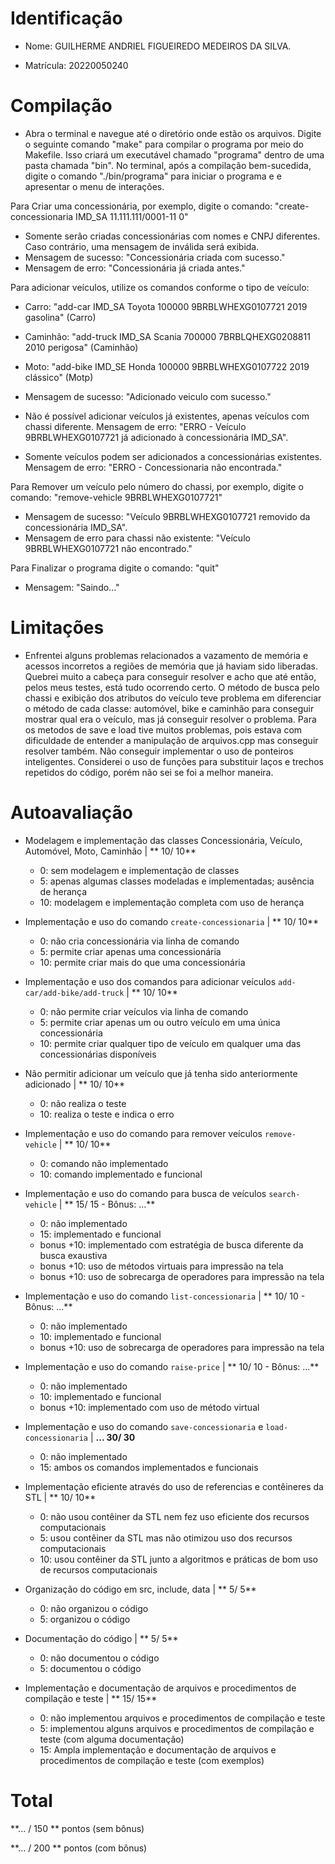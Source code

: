 
# Identificação

* Nome: GUILHERME ANDRIEL FIGUEIREDO MEDEIROS DA SILVA.

* Matrícula: 20220050240
  
# Compilação  

* Abra o terminal e navegue até o diretório onde estão os arquivos. Digite o seguinte comando "make" para compilar o programa por meio do Makefile. Isso criará um executável chamado "programa" dentro de uma pasta chamada "bin". No terminal, após a compilação bem-sucedida, digite o comando "./bin/programa" para iniciar o programa e e apresentar o menu de interações. 

Para Criar uma concessionária, por exemplo, digite o comando: 
"create-concessionaria IMD_SA 11.111.111/0001-11 0"

- Somente serão criadas concessionárias com nomes e CNPJ diferentes. Caso contrário, uma mensagem de inválida será exibida.
- Mensagem de sucesso: "Concessionária criada com sucesso."
- Mensagem de erro: "Concessionária já criada antes."

Para adicionar veículos, utilize os comandos conforme o tipo de veículo:
- Carro: "add-car IMD_SA Toyota 100000 9BRBLWHEXG0107721 2019 gasolina" (Carro)
- Caminhão: "add-truck IMD_SA Scania 700000 7BRBLQHEXG0208811 2010 perigosa" (Caminhão)
- Moto: "add-bike IMD_SE Honda 100000 9BRBLWHEXG0107722 2019 clássico" (Motp)

- Mensagem de sucesso: "Adicionado veiculo com sucesso."
- Não é possível adicionar veículos já existentes, apenas veículos com chassi diferente. Mensagem de erro: "ERRO - Veículo 9BRBLWHEXG0107721 já adicionado à concessionária IMD_SA".
- Somente veículos podem ser adicionados a concessionárias existentes. Mensagem de erro: "ERRO - Concessionaria não encontrada."

Para Remover um veículo pelo número do chassi, por exemplo, digite o comando: "remove-vehicle 9BRBLWHEXG0107721"

- Mensagem de sucesso: "Veículo 9BRBLWHEXG0107721 removido da concessionária IMD_SA".
- Mensagem de erro para chassi não existente: "Veículo 9BRBLWHEXG0107721 não encontrado."

Para Finalizar o programa digite o comando: "quit"

- Mensagem: "Saindo..."


# Limitações

* Enfrentei alguns problemas relacionados a vazamento de memória e acessos incorretos a regiões de memória que já haviam sido liberadas. Quebrei muito a cabeça para conseguir resolver e acho que até então, pelos meus testes, está tudo ocorrendo certo. O método de busca pelo chassi e exibição dos atributos do veículo teve problema em diferenciar o método de cada classe: automóvel, bike e caminhão para conseguir mostrar qual era o veículo, mas já conseguir resolver o problema. Para os metodos de save e load tive muitos problemas, pois estava com dificuldade de entender a manipulação de arquivos.cpp mas conseguir resolver também. Não conseguir implementar o uso de ponteiros inteligentes. Considerei o uso de funções para substituir laços e trechos repetidos do código, porém não sei se foi a melhor maneira.
   
# Autoavaliação

- Modelagem e implementação das classes Concessionária, Veículo, Automóvel, Moto, Caminhão | ** 10/ 10**
  - 0: sem modelagem e implementação de classes
  - 5: apenas algumas classes modeladas e implementadas; ausência de herança
  - 10: modelagem e implementação completa com uso de herança
  
- Implementação e uso do comando `create-concessionaria` | ** 10/ 10**
  - 0: não cria concessionária via linha de comando 
  - 5: permite criar apenas uma concessionária
  - 10: permite criar mais do que uma concessionária
  
- Implementação e uso dos comandos para adicionar veículos `add-car/add-bike/add-truck` | ** 10/ 10**
  - 0: não permite criar veículos via linha de comando
  - 5: permite criar apenas um ou outro veículo em uma única concessionária
  - 10: permite criar qualquer tipo de veículo em qualquer uma das concessionárias disponíveis

- Não permitir adicionar um veículo que já tenha sido anteriormente adicionado | ** 10/ 10**
  - 0: não realiza o teste
  - 10: realiza o teste e indica o erro  

- Implementação e uso do comando para remover veículos `remove-vehicle` | ** 10/ 10**
  - 0: comando não implementado
  - 10: comando implementado e funcional

- Implementação e uso do comando para busca de veículos `search-vehicle` | ** 15/ 15 - Bônus: ...**
  - 0: não implementado
  - 15: implementado e funcional
  - bonus +10: implementado com estratégia de busca diferente da busca exaustiva
  - bonus +10: uso de métodos virtuais para impressão na tela
  - bonus +10: uso de sobrecarga de operadores para impressão na tela

- Implementação e uso do comando `list-concessionaria` | **  10/ 10 - Bônus: ...**
  - 0: não implementado
  - 10: implementado e funcional   
  - bonus +10: uso de sobrecarga de operadores para impressão na tela

- Implementação e uso do comando `raise-price` | ** 10/ 10 - Bônus: ...**
  - 0: não implementado
  - 10: implementado e funcional 
  - bonus +10: implementado com uso de método virtual

- Implementação e uso do comando `save-concessionaria` e `load-concessionaria` | **... 30/ 30**
  - 0: não implementado
  - 15: ambos os comandos implementados e funcionais
  
- Implementação eficiente através do uso de referencias e contêineres da STL | ** 10/ 10**
  - 0: não usou contêiner da STL nem fez uso eficiente dos recursos computacionais
  - 5: usou contêiner da STL mas não otimizou uso dos recursos computacionais
  - 10: usou contêiner da STL junto a algoritmos e práticas de bom uso de recursos computacionais
  
- Organização do código em src, include, data | ** 5/ 5**
  - 0: não organizou o código
  - 5: organizou o código 
  
- Documentação do código | ** 5/ 5**
  - 0: não documentou o código
  - 5: documentou o código 
  
- Implementação e documentação de arquivos e procedimentos de compilação e teste | ** 15/ 15**
  - 0: não implementou arquivos e procedimentos de compilação e teste
  - 5: implementou alguns arquivos e procedimentos de compilação e teste (com alguma documentação) 
  - 15: Ampla implementação e documentação de arquivos e procedimentos de compilação e teste (com exemplos)
 
 # Total
 
 **... / 150 ** pontos (sem bônus)
 
 **... / 200 ** pontos (com bônus)
